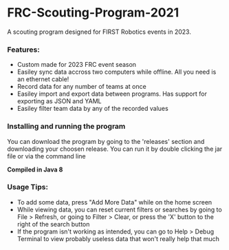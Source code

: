 # FRC-Scouting-Program-2021
A scouting program designed for FIRST Robotics events in 2023.
### Features:
- Custom made for 2023 FRC event season
- Easiley sync data accross two computers while offline. All you need is an ethernet cable!
- Record data for any number of teams at once
- Easiley import and export data between programs. Has support for exporting as JSON and YAML
- Easiley filter team data by any of the recorded values


### Installing and running the program
You can download the program by going to the 'releases' section and downloading your choosen release. 
You can run it by double clicking the jar file or via the command line

**Compiled in Java 8**

### Usage Tips:
- To add some data, press "Add More Data" while on the home screen
- While viewing data, you can reset current filters or searches by going to File > Refresh, or going to Filter > Clear, or press the 'X' button to the right of the search button
- If the program isn't working as intended, you can go to Help > Debug Terminal to view probably useless data that won't really help that much
